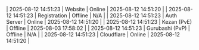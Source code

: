 | 2025-08-12 14:51:23 | Website | Online | 2025-08-12 14:51:20 |
| 2025-08-12 14:51:23 | Registration | Offline | N/A |
| 2025-08-12 14:51:23 | Auth Server | Online | 2025-08-12 14:51:20 |
| 2025-08-12 14:51:23 | Kezan (PvE) | Offline | 2025-08-03 17:58:02 |
| 2025-08-12 14:51:23 | Gurubashi (PvP) | Offline | N/A |
| 2025-08-12 14:51:23 | Cloudflare | Online | 2025-08-12 14:51:20 |

